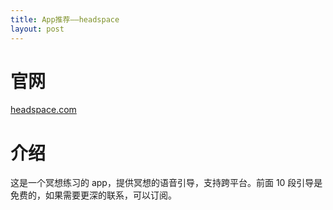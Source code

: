 ```yaml
---
title: App推荐——headspace
layout: post
---
```

# 官网

[headspace.com](http://headspace.com)

# 介绍

这是一个冥想练习的 app，提供冥想的语音引导，支持跨平台。前面 10 段引导是免费的，如果需要更深的联系，可以订阅。